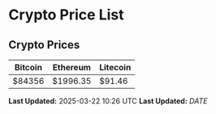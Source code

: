# Crypto Price List

## Crypto Prices
| Bitcoin | Ethereum | Litecoin |
| ------- | -------- | -------- |
| $84356 | $1996.35 | $91.46 |
**Last Updated:** 2025-03-22 10:26 UTC
**Last Updated:** $DATE$
